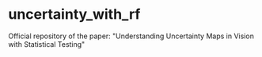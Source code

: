 # uncertainty_with_rf
Official repository of the paper:  "Understanding Uncertainty Maps in Vision with Statistical Testing"
